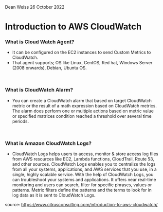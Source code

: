 Dean Weiss
26 October 2022

# Introduction to AWS CloudWatch

### What is Cloud Watch Agent?
  - It can be configured on the EC2 instances to send Custom Metrics to CloudWatch. <br>
  - That agent supports; OS like Linux, CentOS, Red hat, Windows Server (2008 onwards), Debian, Ubuntu OS.
<br>

### What is CloudWatch Alarm?
  - You can create a CloudWatch alarm that based on target CloudWatch metric or the result of a math expression based on CloudWatch metrics. The alarm does perform one or multiple actions based on metric value or specified matrices condition reached a threshold over several time periods.
<br>

### What is Amazon CloudWatch Logs?
  - CloudWatch Logs helps users to access, monitor & store access log files from AWS resources like EC2, Lambda functions, CloudTrail, Route 53, and other sources. CloudWatch Logs enables you to centralize the logs from all your systems, applications, and AWS services that you use, in a single, highly scalable service. With the help of CloudWatch Logs, you can troubleshoot your systems and applications. It offers near real-time monitoring and users can search, filter for specific phrases, values or patterns. Metric filters define the patterns and the terms to look for in log data as it is sent to CloudWatch Logs. <br>

source: https://www.citrusconsulting.com/introduction-to-aws-cloudwatch/
